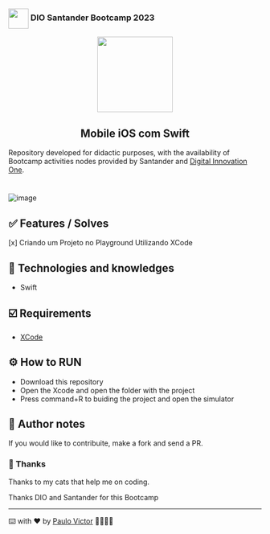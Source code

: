 <h3>
    <a href="https://www.dio.me/">
     <img align="center" width="40px" src="https://hermes.digitalinnovation.one/assets/diome/logo-minimized.png"></a>
   <span> DIO Santander Bootcamp 2023</span>
</31>
<p align="center">
  <img align="center" width="150px" src="https://hermes.dio.me/tracks/61d57203-7c43-4d8d-a3f0-833faa2ce680.png"></p>
  <h2 align="center">
    Mobile iOS com Swift
</h2>

Repository developed for didactic purposes, with the availability of Bootcamp activities nodes provided by Santander and  [Digital Innovation One](https://www.dio.me/).

# 

![image](https://github.com/Paru369/desafio-dio-playground/assets/99094718/3a3460f9-211e-4abe-84ac-80a0ffa636dd)


## ✅ Features / Solves
[x] Criando um Projeto no Playground Utilizando XCode


## 📱 Technologies and knowledges
- Swift

  
## ☑️ Requirements

- [XCode](https://developer.apple.com/xcode/)


## ⚙️ How to RUN

- Download this repository
- Open the Xcode and open the folder with the project
- Press command+R to buiding the project and open the simulator


## 📝 Author notes

If you would like to contribuite, make a fork and send a PR. 

### 🎁 Thanks

Thanks to my cats that help me on coding.


Thanks DIO and Santander for this Bootcamp

___

⌨️ with ❤️ by [Paulo Victor](https://github.com/Paru369) 👨🏾‍💻📱
